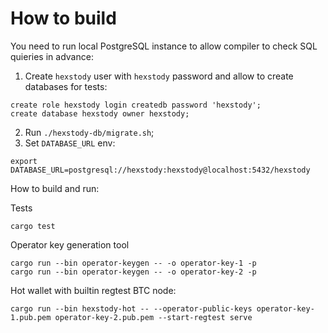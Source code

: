 # How to build
You need to run local PostgreSQL instance to allow compiler to check SQL quieries in advance:
1. Create `hexstody` user with `hexstody` password and allow to create databases for tests:
```
create role hexstody login createdb password 'hexstody';
create database hexstody owner hexstody;
```
2. Run `./hexstody-db/migrate.sh`;
3. Set `DATABASE_URL` env:
```
export DATABASE_URL=postgresql://hexstody:hexstody@localhost:5432/hexstody
```

How to build and run:

Tests
```
cargo test
```

Operator key generation tool
```
cargo run --bin operator-keygen -- -o operator-key-1 -p
cargo run --bin operator-keygen -- -o operator-key-2 -p
```

Hot wallet with builtin regtest BTC node:
```
cargo run --bin hexstody-hot -- --operator-public-keys operator-key-1.pub.pem operator-key-2.pub.pem --start-regtest serve
```
